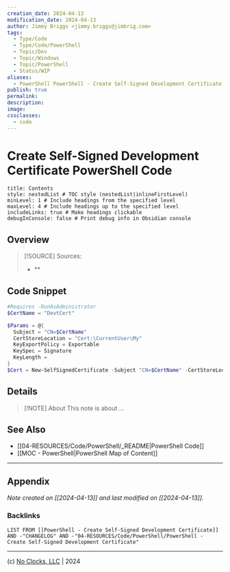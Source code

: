 ```yaml
---
creation_date: 2024-04-13
modification_date: 2024-04-13
author: Jimmy Briggs <jimmy.briggs@jimbrig.com>
tags:
  - Type/Code
  - Type/Code/PowerShell
  - Topic/Dev
  - Topic/Windows
  - Topic/PowerShell
  - Status/WIP
aliases:
  - PowerShell PowerShell - Create Self-Signed Development Certificate Code
publish: true
permalink:
description:
image:
cssclasses:
  - code
---
```


# Create Self-Signed Development Certificate PowerShell Code

```table-of-contents
title: Contents 
style: nestedList # TOC style (nestedList|inlineFirstLevel)
minLevel: 1 # Include headings from the specified level
maxLevel: 4 # Include headings up to the specified level
includeLinks: true # Make headings clickable
debugInConsole: false # Print debug info in Obsidian console
```

## Overview

> [!SOURCE] Sources:
> - **

## Code Snippet

```powershell
#Requires -RunAsAdministrator
$CertName = "DevtCert"

$Params = @{
  Subject = "CN=$CertName"
  CertStoreLocation = "Cert:\CurrentUser\My"
  KeyExportPolicy = Exportable
  KeySpec = Signature
  KeyLength =
}
$Cert = New-SelfSignedCertificate -Subject "CN=$CertName" -CertStoreLocation
```

## Details

> [!NOTE] About
> This note is about ...

## See Also

- [[04-RESOURCES/Code/PowerShell/_README|PowerShell Code]]
- [[MOC - PowerShell|PowerShell Map of Content]]

***

## Appendix

*Note created on [[2024-04-13]] and last modified on [[2024-04-13]].*

### Backlinks

```dataview
LIST FROM [[PowerShell - Create Self-Signed Development Certificate]] AND -"CHANGELOG" AND -"04-RESOURCES/Code/PowerShell/PowerShell - Create Self-Signed Development Certificate"
```

***

(c) [No Clocks, LLC](https://github.com/noclocks) | 2024